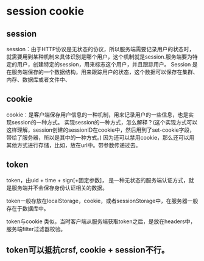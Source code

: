 # session cookie

## session

session：由于HTTP协议是无状态的协议，所以服务端需要记录用户的状态时，就需要用到某种机制来具体识别是哪个用户，这个机制就是session.服务端要为特定的用户，创建特定的session，用来标志这个用户，并且跟踪用户。
Session 是在服务端保存的一个数据结构，用来跟踪用户的状态，这个数据可以保存在集群、内存、数据库或者文件中、

## cookie

cookie：是客户端保存用户信息的一种机制，用来记录用户的一些信息，也是实现session的一种方式。
实现session的一种方式，怎么解释？(这个实现方式可以这样理解，session创建的sessionID在cookie中，然后用到了set-cookie字段，带给了服务器，所以是其中的一种方式。)
因为还可以禁用cookie，那么还可以用其他方式进行存储，比如，放在url中。带参数传递过去。

## token

token，由uid + time + sign[+固定参数]，
是一种无状态的服务端认证方式，就是服务端并不会保存身份认证相关的数据。

token一般存放在localStorage，cookie，或者sessionStorage中，在服务器一般存在于数据库中。

token与cookie 类似，当时客户端从服务端获取token之后，是放在headers中，服务端filter过滤器校验。

## token可以抵抗crsf, cookie + session不行。
